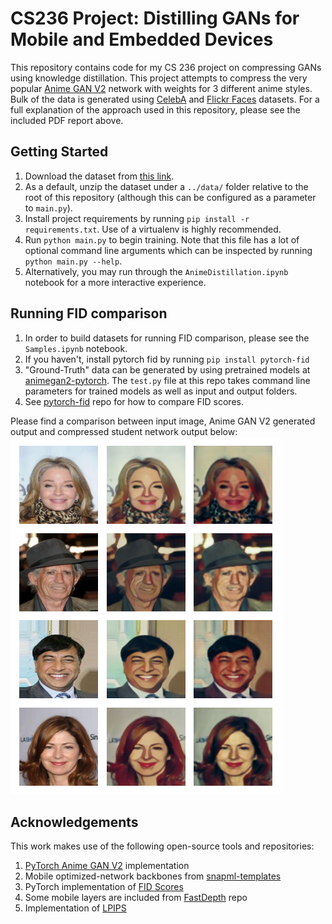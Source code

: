# CS236 Project: Distilling GANs for Mobile and Embedded Devices
This repository contains code for my CS 236 project on compressing GANs using knowledge distillation. This project attempts to compress the very popular [Anime GAN V2](https://github.com/bryandlee/animegan2-pytorch) network with weights for 3 different anime styles. Bulk of the data is generated using [CelebA](https://mmlab.ie.cuhk.edu.hk/projects/CelebA.html) and [Flickr Faces](https://github.com/NVlabs/ffhq-dataset) datasets. For a full explanation of the approach used in this repository, please see the included PDF report above.

## Getting Started
1. Download the dataset from [this link](https://dsagardldata.s3.us-west-2.amazonaws.com/faces.zip).
2. As a default, unzip the dataset under a ```../data/``` folder relative to the root of this repository (although this can be configured as a parameter to ```main.py```).
3. Install project requirements by running ```pip install -r requirements.txt```. Use of a virtualenv is highly recommended.
4. Run ```python main.py``` to begin training. Note that this file has a lot of optional command line arguments which can be inspected by running ```python main.py --help```.
5. Alternatively, you may run through the ```AnimeDistillation.ipynb``` notebook for a more interactive experience.

## Running FID comparison
1. In order to build datasets for running FID comparison, please see the ```Samples.ipynb``` notebook.
2. If you haven't, install pytorch fid by running ```pip install pytorch-fid```
3. "Ground-Truth" data can be generated by using pretrained models at [animegan2-pytorch](https://github.com/bryandlee/animegan2-pytorch). The ```test.py``` file at this repo takes command line parameters for trained models as well as input and output folders.
4. See [pytorch-fid](https://github.com/mseitzer/pytorch-fid) repo for how to compare FID scores.

Please find a comparison between input image, Anime GAN V2 generated output and compressed student network output below:\
![comparisons](comparisons.png)

## Acknowledgements
This work makes use of the following open-source tools and repositories:
1. [PyTorch Anime GAN V2](https://github.com/bryandlee/animegan2-pytorch) implementation
2. Mobile optimized-network backbones from [snapml-templates](https://github.com/Snapchat/snapml-templates)
3. PyTorch implementation of [FID Scores](https://github.com/mseitzer/pytorch-fid)
4. Some mobile layers are included from [FastDepth](https://github.com/dwofk/fast-depth) repo
5. Implementation of [LPIPS](https://github.com/richzhang/PerceptualSimilarity)